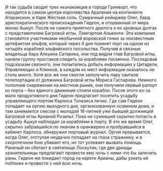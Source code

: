 И так судьба сводит трех незнакомцев в городе Гринворт, что находится в самом центре королевства Аралания на континенте Атараксион, в баре Жёсткая соль. Сумрачный рейнджер Олег, бард аристократического происхождения Гидеон, и оторванный от мира монах Ашкул. После не самого приятного диалога о их кровных долгах с представителем Багровой иглы, Ломгартом Альвенти. Эта компания становится участниками необычной воровской гонки за неизвестным артефактом эльфов, который через 4 дня покинет порт на одном из четырёх кораблей эльфийского посольства. Получив в связные владельца бара Алкуина Сатарика, они под видом глав Багровой иглы, наняли группу простаков следить за кораблями посменно. Последовав подсказкам связного, они попытались добыть информацию у Цитадели, Управляющих и Клинков, в каждом из мест информации оказалось не столь много. Хотя все же они смогли заполучить пару свитков телепортации от должника Багровой иглы Мориса Гаспарова. Немного пополнив снаряжение на местном рынке, они получили первый рапорт из порта – без единого движения стояли корабли. После этого из-за мало продуктивного дня Гидеон предлагает посетить усадьбу управляющего портом Карлоса Топазиса лично. Где сам Гидеон попадает на оргию выходного дня, организованную хозяином дома, и там занимается сексом с молодой 16-летней уже бывшей должницей Багровой иглы Арианой Розильт. Пока не сумевший скрытно попасть в усадьбу Ашкул наблюдал за кораблями в порту. В это же время Олег, скрытно забравшийся по лианам в оранжерею и пробравшийся в кабинет Карлоса, обнаружил портовый журнал. Оргия прерывается, когда Олег, отступая неудачно попадает на глаза стражнику, и в скоротечном бою убивает его, но тот успевает вызвать помощь. Раненый он сбегает в святилище Лоскутии, где две дриады хранительницы предлагают провести ему ночь с ними что бы залечить раны. Гидеон же покидает город на карете Арианы, дабы узнать её поближе и провести с ней всю ночь.
